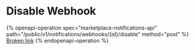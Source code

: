 # Disable Webhook

{% openapi-operation spec="marketplace-notifications-api" path="/public/v1/notifications/webhooks/{id}/disable" method="post" %}
[Broken link](broken-reference)
{% endopenapi-operation %}

